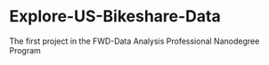 # Explore-US-Bikeshare-Data
The first project in the FWD-Data Analysis Professional Nanodegree Program
